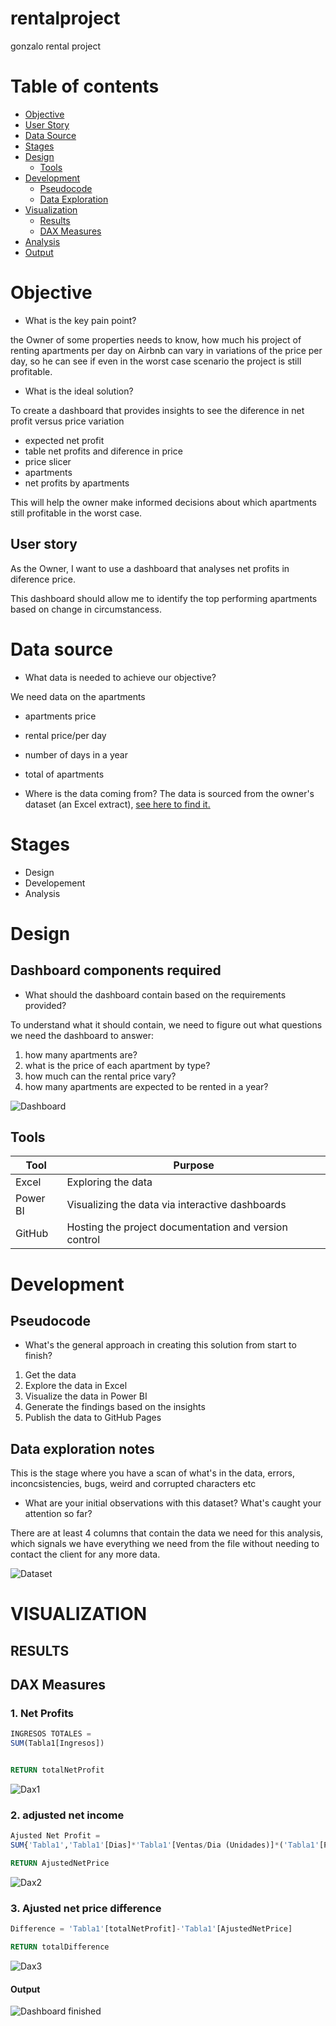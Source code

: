 # rentalproject
gonzalo rental project


# Table of contents 

- [Objective](#objective)
- [User Story](#User-story)
- [Data Source](#data-source)
- [Stages](#stages)
- [Design](#design)
  - [Tools](#tools)
- [Development](#development)
  - [Pseudocode](#pseudocode)
  - [Data Exploration](#data-exploration)
- [Visualization](#visualization)
  - [Results](#results)
  - [DAX Measures](#dax-measures)
- [Analysis](#analysis)
- [Output](#output)
 
 




# Objective 

- What is the key pain point? 

the Owner of some properties needs to know, how much his project of renting apartments per day on Airbnb can vary in variations of the price per day, so he can see if even in the worst case scenario the project is still profitable.


- What is the ideal solution? 

To create a dashboard that provides insights to see the diference in net profit versus price variation 
- expected net profit
- table net profits and diference in price
- price slicer
- apartments
- net profits by apartments
  

This will help the owner make informed decisions about which apartments still profitable in the worst case.

## User story 

As the Owner, I want to use a dashboard that analyses net profits in diference price. 

This dashboard should allow me to identify the top performing apartments based on change in circumstancess. 



# Data source 

- What data is needed to achieve our objective?

We need data on the apartments 
- apartments price
- rental price/per day
- number of days in a year
- total of apartments



- Where is the data coming from? 
The data is sourced from the owner's dataset (an Excel extract), [see here to find it.](assets/datasets/ANALISIS-DE-SENSIBILIDAD.xlsx)


# Stages

- Design
- Developement
- Analysis 
 


# Design 

## Dashboard components required 
- What should the dashboard contain based on the requirements provided?

To understand what it should contain, we need to figure out what questions we need the dashboard to answer:

1. how many apartments are?
2. what is the price of each apartment by type?
3. how much can the rental price vary?
4. how many apartments are expected to be rented in a year?


![Dashboard](assets/images/dashboard.jpg)



## Tools 


| Tool | Purpose |
| --- | --- |
| Excel | Exploring the data |
| Power BI | Visualizing the data via interactive dashboards |
| GitHub | Hosting the project documentation and version control |



# Development

## Pseudocode

- What's the general approach in creating this solution from start to finish?

1. Get the data
2. Explore the data in Excel
3. Visualize the data in Power BI
4. Generate the findings based on the insights
5. Publish the data to GitHub Pages

## Data exploration notes

This is the stage where you have a scan of what's in the data, errors, inconcsistencies, bugs, weird and corrupted characters etc  


- What are your initial observations with this dataset? What's caught your attention so far? 

 There are at least 4 columns that contain the data we need for this analysis, which signals we have everything we need from the file without needing to contact the client for any more data. 


![Dataset](assets/images/dataset.jpg)


# VISUALIZATION


## RESULTS



## DAX Measures


### 1. Net Profits 
```sql
INGRESOS TOTALES = 
SUM(Tabla1[Ingresos])


RETURN totalNetProfit

```
![Dax1](assets/images/1_ingresos_totales.jpg)

### 2. adjusted net income 
```sql
Ajusted Net Profit = 
SUM{'Tabla1','Tabla1'[Dias]*'Tabla1'[Ventas/Dia (Unidades)]*('Tabla1'[Precio/DPTO+'Ajuste Precio'[Ajuste Precio Value])}

RETURN AjustedNetPrice

```

![Dax2](assets/images/2_ingresos_tras_ajuste.jpg)

### 3. Ajusted net price difference
```sql
Difference = 'Tabla1'[totalNetProfit]-'Tabla1'[AjustedNetPrice]

RETURN totalDifference

```

![Dax3](assets/images/3_diferencia_tras_ajuste.jpg)

#### Output

![Dashboard finished](assets/images/grabacion_bienes_raices.gif)










